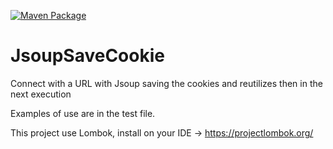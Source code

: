 [![Maven Package](https://github.com/samuelfac/jsoupsavecookie/actions/workflows/maven-publish.yml/badge.svg)](https://github.com/samuelfac/jsoupsavecookie/actions/workflows/maven-publish.yml)

# JsoupSaveCookie
Connect with a URL with Jsoup saving the cookies and reutilizes then in the next execution

Examples of use are in the test file.

This project use Lombok, install on your IDE -> https://projectlombok.org/
